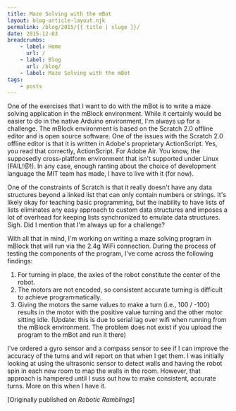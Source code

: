 ```yaml
---
title: Maze Solving with the mBot
layout: blog-article-layout.njk
permalink: /blog/2015/{{ title | sluge }}/
date: 2015-12-03
breadcrumbs:
    - label: Home
      url: /
    - label: Blog
      url: /blog/
    - label: Maze Solving with the mBot
tags:
    - posts
---
```


One of the exercises that I want to do with the mBot is to write a maze solving application in the mBlock environment. While it certainly would be easier to do in the native Arduino environment, I'm always up for a challenge. The mBlock environment is based on the Scratch 2.0 offline editor and is open source software. One of the issues with the Scratch 2.0 offline editor is that it is written in Adobe's proprietary ActionScript. Yes, you read that correctly, ActionScript. For Adobe Air. You know, the supposedly cross-platform environment that isn't supported under Linux (FAIL!@!). In any case, enough ranting about the choice of development language the MIT team has made, I have to live with it (for now).

One of the constraints of Scratch is that it really doesn't have any data structures beyond a linked list that can only contain numbers or strings. It's likely okay for teaching basic programming, but the inability to have lists of lists eliminates any easy approach to custom data structures and imposes a lot of overhead for keeping lists synchronized to emulate data structures. Sigh. Did I mention that I'm always up for a challenge?

With all that in mind, I'm working on writing a maze solving program in mBlock that will run via the 2.4g WiFi connection. During the process of testing the components of the program, I've come across the following findings:

1. For turning in place, the axles of the robot constitute the center of the robot.
2. The motors are not encoded, so consistent accurate turning is difficult to achieve programmatically.
3. Giving the motors the same values to make a turn (i.e., 100 / -100) results in the motor with the positive value turning and the other motor sitting idle. (Update: this is due to serial lag over wifi when running from the mBlock environment. The problem does not exist if you upload the program to the mBot and run it there)

I've ordered a gyro sensor and a compass sensor to see if I can improve the accuracy of the turns and will report on that when I get them. I was initially looking at using the ultrasonic sensor to detect walls and having the robot spin in each new room to map the walls in the room. However, that approach is hampered until I suss out how to make consistent, accurate turns. More on this when I have it.

<div class="center-text">

[Originally published on _Robotic Ramblings_]

</div>